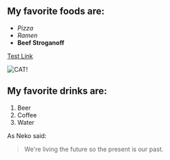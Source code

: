 ## My favorite foods are:
* *Pizza*
* _Ramen_
* **Beef Stroganoff**

[Test Link](https://guides.github.com/features/mastering-markdown/)

![CAT!](https://d17fnq9dkz9hgj.cloudfront.net/uploads/2012/11/153558006-tips-healthy-cat-632x475.jpg)


## My favorite drinks are:
1. Beer
1. Coffee
1. Water

As Neko said:

> We're living the future so
the present is our past.


